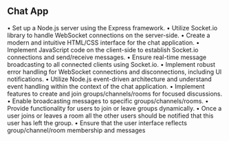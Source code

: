 ## Chat App

• Set up a Node.js server using the Express framework.
• Utilize Socket.io library to handle WebSocket connections on the server-side.
• Create a modern and intuitive HTML/CSS interface for the chat application.
• Implement JavaScript code on the client-side to establish Socket.io connections and send/receive messages.
• Ensure real-time message broadcasting to all connected clients using Socket.io.
• Implement robust error handling for WebSocket connections and disconnections, including Ul notifications.
• Utilize Node.js event-driven architecture and understand event handling within the context of the chat application.
• Implement features to create and join groups/channels/rooms for focused discussions.
• Enable broadcasting messages to specific groups/channels/rooms.
• Provide functionality for users to join or leave groups dynamically.
• Once a user joins or leaves a room all the other users should be notified that this user has left the group.
• Ensure that the user interface reflects group/channel/room membership and messages
